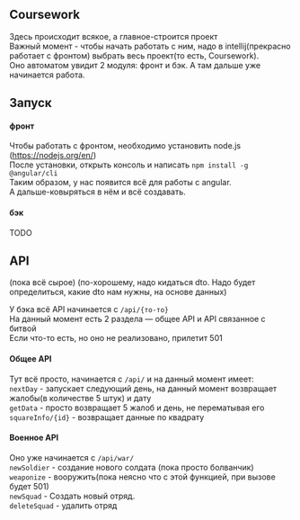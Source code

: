## Coursework
Здесь происходит всякое, а главное-строится проект  
Важный момент - чтобы начать работать с ним, надо в intellij(прекрасно работает с фронтом)
выбрать весь проект(то есть, Coursework).  
Оно автоматом увидит 2 модуля: фронт и бэк.
А там дальше уже начинается работа.  
## Запуск
#### фронт
Чтобы работать с фронтом, необходимо установить node.js (https://nodejs.org/en/)  
После установки, открыть консоль и написать `npm install -g @angular/cli`  
Таким образом, у нас появится всё для работы с angular.  
А дальше-ковыряться в нём и всё создавать.  
#### бэк
TODO

## API
(пока всё сырое)
(по-хорошему, надо кидаться dto. Надо будет определиться, какие dto нам нужны, на основе данных)

У бэка всё API начинается с `/api/{то-то}`  
На данный момент есть 2 раздела — общее API и API связанное с битвой  
Если что-то есть, но оно не реализовано, прилетит 501
#### Общее API
Тут всё просто, начинается с `/api/` и на данный момент имеет:  
`nextDay` - запускает следующий день, на данный момент возвращает
жалобы(в количестве 5 штук) и дату  
`getData` - просто возвращает 5 жалоб и день, не перематывая его  
`squareInfo/{id}` - возвращает данные по квадрату  

#### Военное API
Оно уже начинается с `/api/war/`  
`newSoldier` - создание нового солдата (пока просто болванчик)  
`weaponize` - вооружить(пока неясно что с этой функцией, при вызове будет 501)  
`newSquad` - Создать новый отряд.  
`deleteSquad` - удалить отряд  